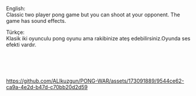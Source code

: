 English: <br>
Classic two player pong game but you can shoot at your opponent. The game has sound effects. <br>

Türkçe: <br>
Klasik iki oyunculu pong oyunu ama rakibinize ateş edebilirsiniz.Oyunda ses efekti vardır.
 <br> <br> <br> <br> <br>

https://github.com/ALIkuzgun/PONG-WAR/assets/173091889/9544ce62-ca9a-4e2d-b47d-c70bb20d2d59

